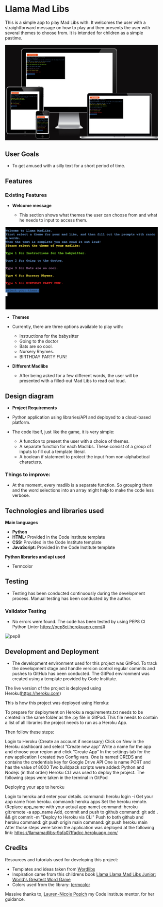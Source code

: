 #  Llama Mad Libs

This is a simple app to play Mad Libs with. It welcomes the user with a straightforward message on how to play and then presents the user with several themes to choose from. It is intended for children as a simple pastime.

![Responsive Mockup](assets/readme-screenshots/responsive-mockup.png)

## User Goals 

 - To get amused with a silly text for a short period of time.


## Features 

### Existing Features

- __Welcome message__

  - This section shows what  themes the user can choose from and what he needs to input to access them.

![main](assets/readme-screenshots/play-game.png)

- __Themes__

 - Currently, there are three options available to play with: 
   - Instructions for the babysitter
   - Going to the doctor
   - Bats are so cool.
   - Nursery Rhymes.
   - BIRTHDAY PARTY FUN!

- __Different Madlibs__

  - After being asked for a few different words, the user will be presented with a filled-out Mad Libs to read out loud.

## Design diagram 

- __Project Requirements__

 - Python application using libraries/API and deployed to a cloud-based platform.
 - The code itself, just like the game, it is very simple:
   - A function to present the user with a choice of themes. 
   - A separate function for each Madlibs. These consist of a group of inputs to fill out a template literal.
   - A boolean if statement to protect the input from non-alphabetical characters.


### Things to improve:

- At the moment,  every madlib is a separate function. So grouping them  and the word selections into an array might help to make the code less verbose.


## Technologies and libraries used

__Main languages__

- __Python__
-  __HTML:__ Provided in the Code Institute template
-  __CSS:__ Provided in the Code Institute template
-  __JavaScript:__ Provided in the Code Institute template

__Python libraries and api used__

-  Termcolor

## Testing 

- Testing has been conducted continuously during the development process. Manual testing has been conducted by the author.

### Validator Testing 

  - No errors were found. The code has been tested by using PEP8 CI Python Linter https://pep8ci.herokuapp.com/#

![pep8](assets/images/pep8.png)

## Development and Deployment
 
- The development environment used for this project was GitPod. To track the development stage and handle version control regular commits and pushes to GitHub has been conducted. The GitPod environment was created using a template provided by Code Institute.

The live version of the project is deployed using Heroku(https://heroku.com)

This is how this project was deployed using Heroku:

To prepare for deployment on Heroku a requirements.txt needs to be created in the same folder as the .py file in GitPod. This file needs to contain a list of all libraries the project needs to run as a Heroku App.

Then follow these steps:

Login to Heroku (Create an account if necessary)
Click on New in the Heroku dashboard and select ”Create new app”
Write a name for the app and choose your region and click ”Create App”
In the settings tab for the new application I created two Config vars.
One is named CREDS and contains the credentials key for Google Drive API
One is name PORT and has the value of 8000
Two buildpack scripts were added: Python and Nodejs (in that order)
Heroku CLI was used to deploy the project. The following steps were taken in the terminal in GitPod

Deploying your app to heroku

Login to heroku and enter your details.
command: heroku login -i
Get your app name from heroku.
command: heroku apps
Set the heroku remote. (Replace app_name with your actual app name)
command: heroku git:remote -a app_name
Add, commit and push to github
command: git add . && git commit -m "Deploy to Heroku via CLI"
Push to both github and heroku
command: git push origin main
command: git push heroku main
After those steps were taken the application was deployed at the following link: https://llamamadlibs-9afa07ffadcc.herokuapp.com/

## Credits 

Resources and tutorials used for developing this project:
- Templates and ideas taken from [Wordlibs](https://www.thewordfinder.com/wordlibs/)
-  Inspiration came from this childrens book [Llama Llama Mad Libs Junior: World's Greatest Word Game](https://www.amazon.com/Llama-Mad-Libs-Junior/dp/1524790346)
- Colors used from the library: [termcolor ](https://pypi.org/project/termcolor/#description)

Massive thanks to, [Lauren-Nicole Popich](https://www.linkedin.com/in/lauren-nicole-popich-1ab87539/) my Code Institute mentor, for her guidance.
